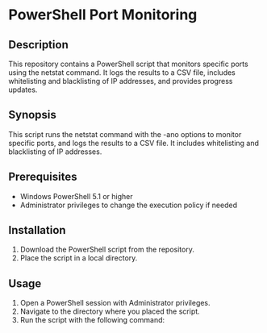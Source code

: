 # PowerShell Port Monitoring

## Description

This repository contains a PowerShell script that monitors specific ports using the netstat command. It logs the results to a CSV file, includes whitelisting and blacklisting of IP addresses, and provides progress updates.

## Synopsis

This script runs the netstat command with the -ano options to monitor specific ports, and logs the results to a CSV file. It includes whitelisting and blacklisting of IP addresses.

## Prerequisites

* Windows PowerShell 5.1 or higher
* Administrator privileges to change the execution policy if needed

## Installation

1. Download the PowerShell script from the repository.
2. Place the script in a local directory.

## Usage

1. Open a PowerShell session with Administrator privileges.
2. Navigate to the directory where you placed the script.
3. Run the script with the following command:
